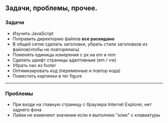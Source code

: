 ## Задачи, проблемы, прочее. 
  
  
  
  
  

### Задачи
 - Изучить JavaScript  
 - Поправить директорию файлов __все раскидано__  
 - В общей сетке сделать заголовки, убрать стили заголовков из файлов(чтобы не повторялись)  
 - Поменять единицы измерения с px на em и rem  
 - Сделать шрифт страницы адаптивным (em / vw)
 - Убрать nav из footer
 - Оптимизировать код (переменные и повтор кода)
 - Поместить картинки в тег figure




---





### Проблемы
 - При входе на главную страницу с браузера Internet Explorer, нет заднего фона  
 - Лайки не изменяют значении если я выполняю "клик" с клавиатуры  